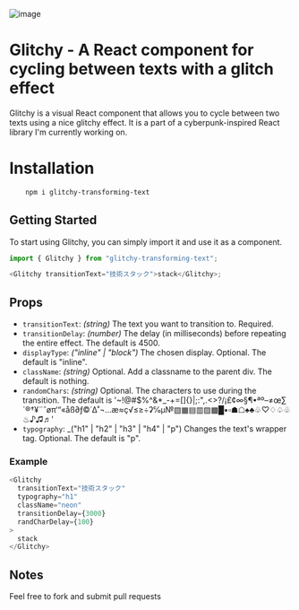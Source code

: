 ![image](https://github.com/Reanukeaves/glitchy-transforming-text/blob/main/util/glitchyText.gif)

# Glitchy - A React component for cycling between texts with a glitch effect

Glitchy is a visual React component that allows you to cycle between two texts using a nice glitchy effect. It is a part of a cyberpunk-inspired React library I'm currently working on.

# Installation

```bash
    npm i glitchy-transforming-text
```

## Getting Started

To start using Glitchy, you can simply import it and use it as a component.

```js
import { Glitchy } from "glitchy-transforming-text";

<Glitchy transitionText="技術スタック">stack</Glitchy>;
```

## Props

- `transitionText`: _(string)_ The text you want to transition to. Required.
- `transitionDelay`: _(number)_ The delay (in milliseconds) before repeating the entire effect. The default is 4500.
- `displayType`: _("inline" | "block")_ The chosen display. Optional. The default is "inline".
- `className`: _(string)_ Optional. Add a classname to the parent div. The default is nothing.
- `randomChars`: _(string)_ Optional. The characters to use during the transition. The default is '~!@#$%^&\*\_-+=[]{}|;:",.<>?/¡£¢∞§¶•ªº–≠œ∑´®†¥¨ˆøπ‘“«åß∂ƒ©˙∆˚¬…æ≈ç√≤≥÷ʡ℅µ№▧▦▤▥▨▩█▪▫☗☖♠♣♧♡♢♤♧♨♪♫♬'
- `typography`: \_("h1" | "h2" | "h3" | "h4" | "p") Changes the text's wrapper tag. Optional. The default is "p".

### Example

```js
<Glitchy
  transitionText="技術スタック"
  typography="h1"
  className="neon"
  transitionDelay={3000}
  randCharDelay={100}
>
  stack
</Glitchy>
```

## Notes

Feel free to fork and submit pull requests
